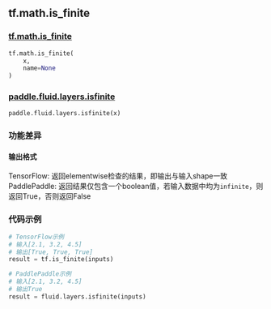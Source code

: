 
## tf.math.is_finite

### [tf.math.is_finite](https://www.tensorflow.org/versions/r2.0/api_docs/python/tf/math/is_finite)
``` python
tf.math.is_finite(
    x,
    name=None
)
```

### [paddle.fluid.layers.isfinite](http://paddlepaddle.org/documentation/docs/zh/1.3/api_cn/layers_cn.html#paddle.fluid.layers.isfinite)
``` python
paddle.fluid.layers.isfinite(x)
```

### 功能差异

#### 输出格式
TensorFlow: 返回elementwise检查的结果，即输出与输入shape一致  
PaddlePaddle: 返回结果仅包含一个boolean值，若输入数据中均为`infinite`，则返回True，否则返回False

### 代码示例
```python
# TensorFlow示例
# 输入[2.1, 3.2, 4.5]
# 输出[True, True, True]
result = tf.is_finite(inputs)

# PaddlePaddle示例
# 输入[2.1, 3.2, 4.5]
# 输出True
result = fluid.layers.isfinite(inputs)
```
